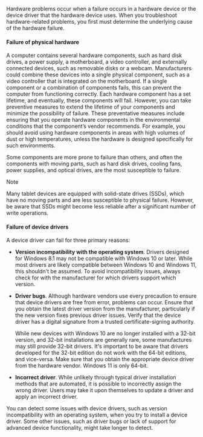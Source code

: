 Hardware problems occur when a failure occurs in a hardware device or the device driver that the hardware device uses. When you troubleshoot hardware-related problems, you first must determine the underlying cause of the hardware failure.

#### Failure of physical hardware

A computer contains several hardware components, such as hard disk drives, a power supply, a motherboard, a video controller, and externally connected devices, such as removable disks or a webcam. Manufacturers could combine these devices into a single physical component, such as a video controller that is integrated on the motherboard. If a single component or a combination of components fails, this can prevent the computer from functioning correctly. Each hardware component has a set lifetime, and eventually, these components will fail. However, you can take preventive measures to extend the lifetime of your components and minimize the possibility of failure. These preventative measures include ensuring that you operate hardware components in the environmental conditions that the component’s vendor recommends. For example, you should avoid using hardware components in areas with high volumes of dust or high temperatures, unless the hardware is designed specifically for such environments.

Some components are more prone to failure than others, and often the components with moving parts, such as hard disk drives, cooling fans, power supplies, and optical drives, are the most susceptible to failure.

> [!NOTE]
> Many tablet devices are equipped with solid-state drives (SSDs), which have no moving parts and are less susceptible to physical failure. However, be aware that SSDs might become less reliable after a significant number of write operations.

#### Failure of device drivers

A device driver can fail for three primary reasons:

 -  **Version incompatibility with the operating system**. Drivers designed for Windows 8.1 may not be compatible with Windows 10 or later. While most drivers are likely compatible between Windows 10 and Windows 11, this shouldn't be assumed. To avoid incompatibility issues, always check for with the manufacturer for which drivers support which version.
 -  **Driver bugs**. Although hardware vendors use every precaution to ensure that device drivers are free from error, problems can occur. Ensure that you obtain the latest driver version from the manufacturer, particularly if the new version fixes previous driver issues. Verify that the device driver has a digital signature from a trusted certificate-signing authority.
    
    While new devices with Windows 10 are no longer installed with a 32-bit version, and 32-bit installations are generally rare, some manufactures may still provide 32-bit drivers. It's important to be aware that drivers developed for the 32-bit edition do not work with the 64-bit editions, and vice-versa. Make sure that you obtain the appropriate device driver from the hardware vendor. Windows 11 is only 64-bit.
 -  **Incorrect driver**. While unlikely through typical driver installation methods that are automated, it is possible to incorrectly assign the wrong driver. Users may take it upon themselves to update a driver and apply an incorrect driver.

You can detect some issues with device drivers, such as version incompatibility with an operating system, when you try to install a device driver. Some other issues, such as driver bugs or lack of support for advanced device functionality, might take longer to detect.
